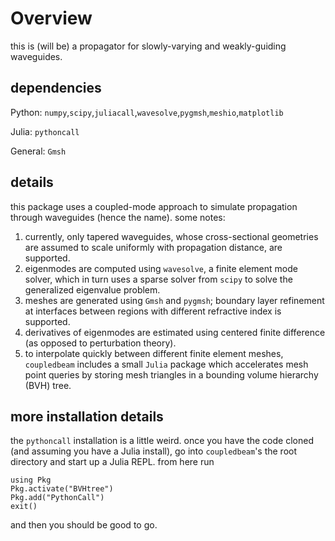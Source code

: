 # Overview

this is (will be) a propagator for slowly-varying and weakly-guiding waveguides.

## dependencies
Python: `numpy`,`scipy`,`juliacall`,`wavesolve`,`pygmsh`,`meshio`,`matplotlib`

Julia: `pythoncall`

General: `Gmsh`

## details

this package uses a coupled-mode approach to simulate propagation through waveguides (hence the name). some notes: 

1. currently, only tapered waveguides, whose cross-sectional geometries are assumed to scale uniformly with propagation distance, are supported.
2. eigenmodes are computed using `wavesolve`, a finite element mode solver, which in turn uses a sparse solver from `scipy` to solve the generalized eigenvalue problem.
3. meshes are generated using `Gmsh` and `pygmsh`; boundary layer refinement at interfaces between regions with different refractive index is supported.
4. derivatives of eigenmodes are estimated using centered finite difference (as opposed to perturbation theory).
5. to interpolate quickly between different finite element meshes, `coupledbeam` includes a small `Julia` package which accelerates mesh point queries by storing mesh triangles in a bounding volume hierarchy (BVH) tree. 

## more installation details
the `pythoncall` installation is a little weird. once you have the code cloned (and assuming you have a Julia install), go into `coupledbeam`'s the root directory and start up a Julia REPL. from here run

```
using Pkg
Pkg.activate("BVHtree")
Pkg.add("PythonCall")
exit()
```

and then you should be good to go.
